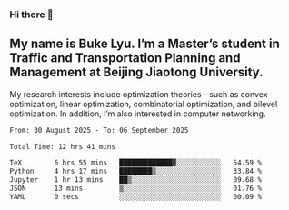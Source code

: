 ### Hi there 👋
## My name is Buke Lyu. I’m a Master’s student in Traffic and Transportation Planning and Management at Beijing Jiaotong University.
My research interests include optimization theories—such as convex optimization, linear optimization, combinatorial optimization, and bilevel optimization. In addition, I’m also interested in computer networking.
<!--START_SECTION:waka-->

```txt
From: 30 August 2025 - To: 06 September 2025

Total Time: 12 hrs 41 mins

TeX        6 hrs 55 mins   █████████████▓░░░░░░░░░░░   54.59 %
Python     4 hrs 17 mins   ████████▒░░░░░░░░░░░░░░░░   33.84 %
Jupyter    1 hr 13 mins    ██▒░░░░░░░░░░░░░░░░░░░░░░   09.68 %
JSON       13 mins         ▒░░░░░░░░░░░░░░░░░░░░░░░░   01.76 %
YAML       0 secs          ░░░░░░░░░░░░░░░░░░░░░░░░░   00.09 %
```

<!--END_SECTION:waka-->
<!--
**Bookervsky/Bookervsky** is a ✨ _special_ ✨ repository because its `README.md` (this file) appears on your GitHub profile.

Here are some ideas to get you started:

- 🔭 I’m currently working on ...
- 🌱 I’m currently learning ...
- 👯 I’m looking to collaborate on ...
- 🤔 I’m looking for help with ...
- 💬 Ask me about ...
- 📫 How to reach me: ...
- 😄 Pronouns: ...
- ⚡ Fun fact: ...
-->
